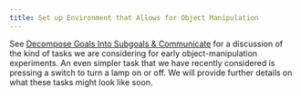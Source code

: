 ```yaml
---
title: Set up Environment that Allows for Object Manipulation
---
```


See [Decompose Goals Into Subgoals & Communicate](../motor-system-improvements/decompose-goals-into-subgoals-communicate.md) for a discussion of the kind of tasks we are considering for early object-manipulation experiments. An even simpler task that we have recently considered is pressing a switch to turn a lamp on or off. We will provide further details on what these tasks might look like soon.
